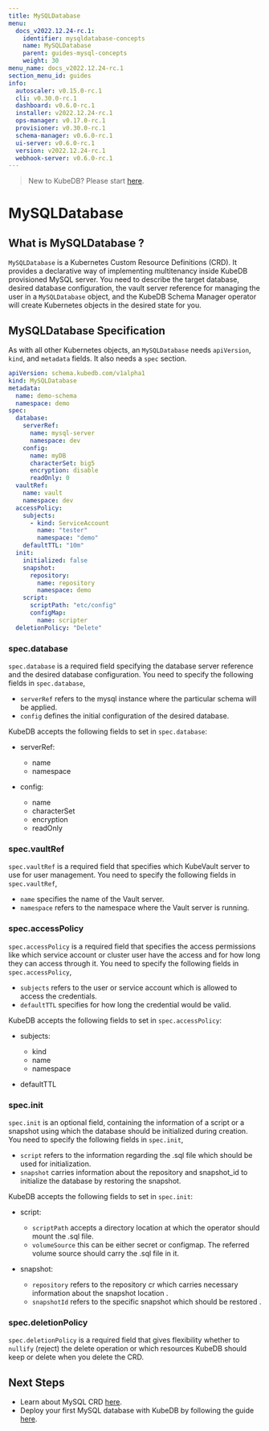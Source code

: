 ```yaml
---
title: MySQLDatabase
menu:
  docs_v2022.12.24-rc.1:
    identifier: mysqldatabase-concepts
    name: MySQLDatabase
    parent: guides-mysql-concepts
    weight: 30
menu_name: docs_v2022.12.24-rc.1
section_menu_id: guides
info:
  autoscaler: v0.15.0-rc.1
  cli: v0.30.0-rc.1
  dashboard: v0.6.0-rc.1
  installer: v2022.12.24-rc.1
  ops-manager: v0.17.0-rc.1
  provisioner: v0.30.0-rc.1
  schema-manager: v0.6.0-rc.1
  ui-server: v0.6.0-rc.1
  version: v2022.12.24-rc.1
  webhook-server: v0.6.0-rc.1
---
```


> New to KubeDB? Please start [here](/docs/v2022.12.24-rc.1/README).

# MySQLDatabase

## What is MySQLDatabase ?
`MySQLDatabase` is a Kubernetes Custom Resource Definitions (CRD). It provides a declarative way of implementing multitenancy inside KubeDB provisioned MySQL server. You need to describe the target database, desired database configuration, the vault server reference for managing the user in a `MySQLDatabase` object, and the KubeDB Schema Manager operator will create Kubernetes objects in the desired state for you.

## MySQLDatabase Specification

As with all other Kubernetes objects, an `MySQLDatabase` needs `apiVersion`, `kind`, and `metadata` fields. It also needs a `spec` section.

```yaml
apiVersion: schema.kubedb.com/v1alpha1
kind: MySQLDatabase
metadata:
  name: demo-schema
  namespace: demo
spec:
  database:
    serverRef:
      name: mysql-server
      namespace: dev
    config: 
      name: myDB
      characterSet: big5
      encryption: disable
      readOnly: 0
  vaultRef:
    name: vault
    namespace: dev
  accessPolicy:
    subjects:
      - kind: ServiceAccount
        name: "tester"
        namespace: "demo"
    defaultTTL: "10m"
  init: 
    initialized: false
    snapshot:
      repository:
        name: repository
        namespace: demo
    script: 
      scriptPath: "etc/config"
      configMap:
        name: scripter
  deletionPolicy: "Delete"
```



### spec.database

`spec.database` is a required field specifying the database server reference and the desired database configuration. You need to specify the following fields in `spec.database`,

 - `serverRef` refers to the mysql instance where the particular schema will be applied.
 - `config` defines the initial configuration of the desired database.

KubeDB accepts the following fields to set in `spec.database`:

 - serverRef:
   - name
   - namespace

 - config:
   - name
   - characterSet
   - encryption
   - readOnly


### spec.vaultRef

`spec.vaultRef` is a required field that specifies which KubeVault server to use for user management. You need to specify the following fields in `spec.vaultRef`,

- `name` specifies the name of the Vault server.
- `namespace` refers to the namespace where the Vault server is running.


### spec.accessPolicy

`spec.accessPolicy` is a required field that specifies the access permissions like which service account or cluster user have the access and for how long they can access through it. You need to specify the following fields in `spec.accessPolicy`,

- `subjects` refers to the user or service account which is allowed to access the credentials.
- `defaultTTL` specifies for how long the credential would be valid.

KubeDB accepts the following fields to set in `spec.accessPolicy`:

- subjects:
  - kind
  - name
  - namespace

- defaultTTL


### spec.init

`spec.init` is an optional field, containing the information of a script or a snapshot using which the database should be initialized during creation. You need to specify the following fields in `spec.init`,

- `script` refers to the information regarding the .sql file which should be used for initialization.
- `snapshot` carries information about the  repository and snapshot_id to initialize the database by restoring the snapshot. 

KubeDB accepts the following fields to set in `spec.init`:

- script:
  - `scriptPath` accepts a directory location at which the operator should mount the .sql file.
  - `volumeSource` this can be either secret or configmap. The referred volume source should carry the .sql file in it. 

- snapshot:
  - `repository` refers to the repository cr which carries necessary information about the snapshot location .
  - `snapshotId` refers to the specific snapshot which should be restored . 



### spec.deletionPolicy

`spec.deletionPolicy` is a required field that gives flexibility whether to `nullify` (reject) the delete operation or which resources KubeDB should keep or delete when you delete the CRD.



## Next Steps

- Learn about MySQL CRD [here](/docs/v2022.12.24-rc.1/guides/mysql/concepts/database/).
- Deploy your first MySQL database with KubeDB by following the guide [here](https://kubedb.com/docs/latest/guides/mysql/quickstart/).